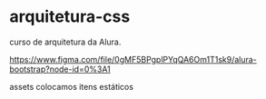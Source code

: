 # arquitetura-css
curso de arquitetura da Alura. 

https://www.figma.com/file/0gMF5BPgplPYqQA6Om1T1sk9/alura-bootstrap?node-id=0%3A1


assets colocamos itens estáticos